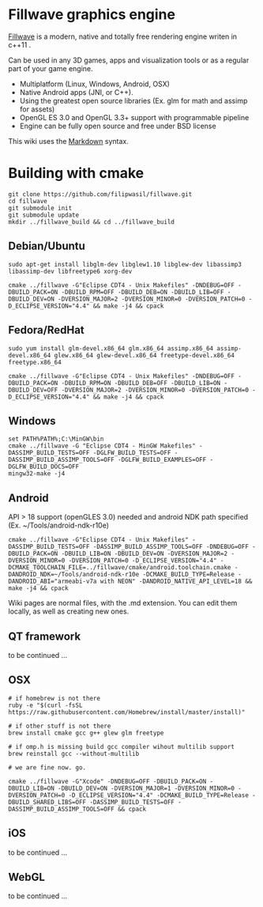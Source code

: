 # Fillwave graphics engine

[Fillwave]: http://filipwasil.bitbucket.org/


[Fillwave] is a modern, native and totally free rendering engine writen in c++11 .

Can be used in any 3D games, apps and visualization tools or as a regular part of your game engine.

- Multiplatform (Linux, Windows, Android, OSX)
- Native Android apps (JNI, or C++).
- Using the greatest open source libraries (Ex. glm for math and assimp for assets)
- OpenGL ES 3.0 and OpenGL 3.3+ support with programmable pipeline
- Engine can be fully open source and free under BSD license

This wiki uses the [Markdown](http://daringfireball.net/projects/markdown/) syntax.

# Building with cmake

```
git clone https://github.com/filipwasil/fillwave.git
cd fillwave
git submodule init
git submodule update
mkdir ../fillwave_build && cd ../fillwave_build
```

## Debian/Ubuntu

```
sudo apt-get install libglm-dev libglew1.10 libglew-dev libassimp3 libassimp-dev libfreetype6 xorg-dev 

cmake ../fillwave -G"Eclipse CDT4 - Unix Makefiles" -DNDEBUG=OFF -DBUILD_PACK=ON -DBUILD_RPM=OFF -DBUILD_DEB=ON -DBUILD_LIB=OFF -DBUILD_DEV=ON -DVERSION_MAJOR=2 -DVERSION_MINOR=0 -DVERSION_PATCH=0 -D_ECLIPSE_VERSION="4.4" && make -j4 && cpack
```

## Fedora/RedHat

```
sudo yum install glm-devel.x86_64 glm.x86_64 assimp.x86_64 assimp-devel.x86_64 glew.x86_64 glew-devel.x86_64 freetype-devel.x86_64 freetype.x86_64

cmake ../fillwave -G"Eclipse CDT4 - Unix Makefiles" -DNDEBUG=OFF -DBUILD_PACK=ON -DBUILD_RPM=ON -DBUILD_DEB=OFF -DBUILD_LIB=ON -DBUILD_DEV=OFF -DVERSION_MAJOR=2 -DVERSION_MINOR=0 -DVERSION_PATCH=0 -D_ECLIPSE_VERSION="4.4" && make -j4 && cpack

```

## Windows

```
set PATH%PATH%;C:\MinGW\bin
cmake ../fillwave -G "Eclipse CDT4 - MinGW Makefiles" -DASSIMP_BUILD_TESTS=OFF -DGLFW_BUILD_TESTS=OFF -DASSIMP_BUILD_ASSIMP_TOOLS=OFF -DGLFW_BUILD_EXAMPLES=OFF -DGLFW_BUILD_DOCS=OFF
mingw32-make -j4

```

## Android

API > 18 support (openGLES 3.0) needed and android NDK path specified (Ex. ~/Tools/android-ndk-r10e)

```
cmake ../fillwave -G"Eclipse CDT4 - Unix Makefiles" -DASSIMP_BUILD_TESTS=OFF -DASSIMP_BUILD_ASSIMP_TOOLS=OFF -DNDEBUG=OFF -DBUILD_PACK=ON -DBUILD_LIB=ON -DBUILD_DEV=ON -DVERSION_MAJOR=2 -DVERSION_MINOR=0 -DVERSION_PATCH=0 -D_ECLIPSE_VERSION="4.4" -DCMAKE_TOOLCHAIN_FILE=../fillwave/cmake/android.toolchain.cmake -DANDROID_NDK=~/Tools/android-ndk-r10e -DCMAKE_BUILD_TYPE=Release -DANDROID_ABI="armeabi-v7a with NEON" -DANDROID_NATIVE_API_LEVEL=18 && make -j4 && cpack

```

Wiki pages are normal files, with the .md extension. You can edit them locally, as well as creating new ones.

## QT framework
to be continued ...

## OSX
```
# if homebrew is not there
ruby -e "$(curl -fsSL https://raw.githubusercontent.com/Homebrew/install/master/install)"

# if other stuff is not there
brew install cmake gcc g++ glew glm freetype

# if omp.h is missing build gcc compiler wihout multilib support
brew reinstall gcc --without-multilib

# we are fine now. go.

cmake ../fillwave -G"Xcode" -DNDEBUG=OFF -DBUILD_PACK=ON -DBUILD_LIB=ON -DBUILD_DEV=ON -DVERSION_MAJOR=1 -DVERSION_MINOR=0 -DVERSION_PATCH=0 -D_ECLIPSE_VERSION="4.4" -DCMAKE_BUILD_TYPE=Release -DBUILD_SHARED_LIBS=OFF -DASSIMP_BUILD_TESTS=OFF -DASSIMP_BUILD_ASSIMP_TOOLS=OFF && cpack

```

## iOS
to be continued ...

## WebGL
to be continued ...
